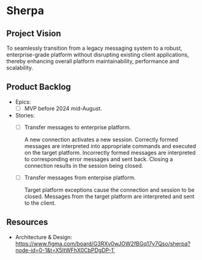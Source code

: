 # Sherpa

## Project Vision

To seamlessly transition from a legacy messaging system to a robust, enterprise-grade platform without disrupting
existing client applications, thereby enhancing overall platform maintainability, performance and scalability.

## Product Backlog

- Epics:
  - [ ] MVP before 2024 mid-August.

- Stories:
  - [ ] Transfer messages to enterprise platform.

      A new connection activates a new session.
      Correctly formed messages are interpreted into appropriate commands and executed on the target platform.
      Incorrectly formed messages are interpreted to corresponding error messages and sent back.
      Closing a connection results in the session being closed.

  - [ ] Transfer messages from enterpise platform.

      Target platform exceptions cause the connection and session to be closed.
      Messages from the target platform are interpreted and sent to the client.

## Resources

- Architecture & Design: https://www.figma.com/board/G3RXv0wJOW2fBGq17y7Qso/sherpa?node-id=0-1&t=X5ItWFhX0CbPDgDP-1`